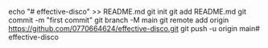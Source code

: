 echo "# effective-disco" >> README.md
git init
git add README.md
git commit -m "first commit"
git branch -M main
git remote add origin https://github.com/0770664624/effective-disco.git
git push -u origin main# effective-disco
